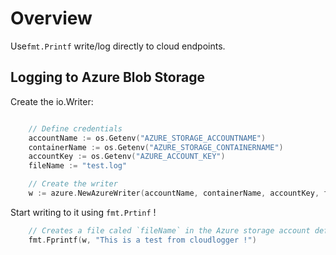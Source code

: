 # Overview

Use`fmt.Printf` write/log directly to cloud endpoints.

## Logging to Azure Blob Storage

Create the io.Writer:

```go

    // Define credentials
    accountName := os.Getenv("AZURE_STORAGE_ACCOUNTNAME")
    containerName := os.Getenv("AZURE_STORAGE_CONTAINERNAME")
    accountKey := os.Getenv("AZURE_ACCOUNT_KEY")
    fileName := "test.log"

    // Create the writer
    w := azure.NewAzureWriter(accountName, containerName, accountKey, fileName)
```

Start writing to it using `fmt.Prtinf` !

```go
    // Creates a file caled `fileName` in the Azure storage account define earlier
	fmt.Fprintf(w, "This is a test from cloudlogger !")
```